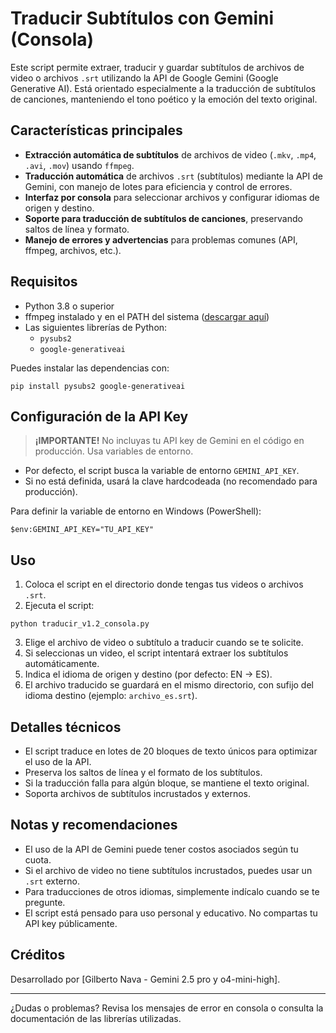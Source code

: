 # Traducir Subtítulos con Gemini (Consola)

Este script permite extraer, traducir y guardar subtítulos de archivos de video o archivos `.srt` utilizando la API de Google Gemini (Google Generative AI). Está orientado especialmente a la traducción de subtítulos de canciones, manteniendo el tono poético y la emoción del texto original.

## Características principales

- **Extracción automática de subtítulos** de archivos de video (`.mkv`, `.mp4`, `.avi`, `.mov`) usando `ffmpeg`.
- **Traducción automática** de archivos `.srt` (subtítulos) mediante la API de Gemini, con manejo de lotes para eficiencia y control de errores.
- **Interfaz por consola** para seleccionar archivos y configurar idiomas de origen y destino.
- **Soporte para traducción de subtítulos de canciones**, preservando saltos de línea y formato.
- **Manejo de errores y advertencias** para problemas comunes (API, ffmpeg, archivos, etc.).

## Requisitos

- Python 3.8 o superior
- ffmpeg instalado y en el PATH del sistema ([descargar aquí](https://ffmpeg.org/download.html))
- Las siguientes librerías de Python:
  - `pysubs2`
  - `google-generativeai`

Puedes instalar las dependencias con:

```
pip install pysubs2 google-generativeai
```

## Configuración de la API Key

> **¡IMPORTANTE!** No incluyas tu API key de Gemini en el código en producción. Usa variables de entorno.

- Por defecto, el script busca la variable de entorno `GEMINI_API_KEY`.
- Si no está definida, usará la clave hardcodeada (no recomendado para producción).

Para definir la variable de entorno en Windows (PowerShell):

```
$env:GEMINI_API_KEY="TU_API_KEY"
```

## Uso

1. Coloca el script en el directorio donde tengas tus videos o archivos `.srt`.
2. Ejecuta el script:

```
python traducir_v1.2_consola.py
```

3. Elige el archivo de video o subtítulo a traducir cuando se te solicite.
4. Si seleccionas un video, el script intentará extraer los subtítulos automáticamente.
5. Indica el idioma de origen y destino (por defecto: EN → ES).
6. El archivo traducido se guardará en el mismo directorio, con sufijo del idioma destino (ejemplo: `archivo_es.srt`).

## Detalles técnicos

- El script traduce en lotes de 20 bloques de texto únicos para optimizar el uso de la API.
- Preserva los saltos de línea y el formato de los subtítulos.
- Si la traducción falla para algún bloque, se mantiene el texto original.
- Soporta archivos de subtítulos incrustados y externos.

## Notas y recomendaciones

- El uso de la API de Gemini puede tener costos asociados según tu cuota.
- Si el archivo de video no tiene subtítulos incrustados, puedes usar un `.srt` externo.
- Para traducciones de otros idiomas, simplemente indícalo cuando se te pregunte.
- El script está pensado para uso personal y educativo. No compartas tu API key públicamente.

## Créditos

Desarrollado por [Gilberto Nava - Gemini 2.5 pro y o4-mini-high].

---

¿Dudas o problemas? Revisa los mensajes de error en consola o consulta la documentación de las librerías utilizadas.
